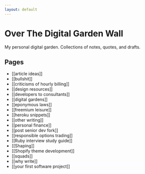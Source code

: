```yaml
---
layout: default
---
```

# Over The Digital Garden Wall

My personal digital garden. Collections of notes, quotes, and drafts.

## Pages
* [[article ideas]]
* [[bullshit]]
* [[criticisms of hourly billing]]
* [[design resources]]
* [[developers to consultants]]
* [[digital gardens]]
* [[eponymous laws]]
* [[freemium leisure]]
* [[heroku snippets]]
* [[other writing]]
* [[personal finance]]
* [[post senior dev fork]]
* [[responsible options trading]]
* [[Ruby interview study guide]]
* [[Shaping]]
* [[Shopify theme development]]
* [[squads]]
* [[why write]]
* [[your first software project]]


